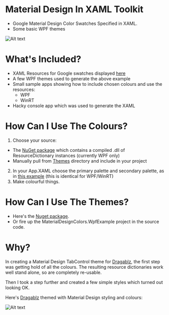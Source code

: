 # Material Design In XAML Toolkit

* Google Material Design Color Swatches Specified in XAML.
* Some basic WPF themes

![Alt text](https://dragablz.files.wordpress.com/2015/02/materialdesigndemo2.png "Material Design Themes")

# What's Included?

 * XAML Resources for Google swatches displayed [here](http://www.google.co.uk/design/spec/style/color.html#color-ui-color-application)
* A few WPF themes used to generate the above example 
* Small sample apps showing how to include chosen colours and use the resources:
   * WPF
   * WinRT
 * Hacky console app which was used to generate the XAML

# How Can I Use The Colours?

1. Choose your source:
 * The [NuGet package](https://www.nuget.org/packages/MaterialDesignColors/) which contains a compiled .dll of ResourceDictionary instances (currently WPF only)
 * Manually pull from [Themes](https://github.com/ButchersBoy/MaterialDesignColorsInXamlToolkit/tree/master/Themes) directory and include in your project
2. In your App.XAML choose the primary palette and secondary palette, as in [this example](https://github.com/ButchersBoy/MaterialDesignColorsInXamlToolkit/blob/master/MaterialDesignColors.UniversalExample/App.xaml) (this is identical for WPF/WinRT)
3. Make colourful things.
 
# How Can I Use The Themes?

* Here's the [Nuget package](https://www.nuget.org/packages/MaterialDesignThemes/).
* Or fire up the MaterialDesignColors.WpfExample project in the source code.

# Why?

In creating a Material Design TabControl theme for [Dragablz](https://github.com/ButchersBoy/Dragablz), the first step was getting hold of all the colours.  The resulting resource dictionaries work well stand alone, so are completely re-usable. 

Then I took a step further and created a few simple styles which turned out looking OK.

Here's [Dragablz](https://github.com/ButchersBoy/Dragablz) themed with Material Design styling and colours:

![Alt text](https://dragablz.files.wordpress.com/2015/02/materialdesigndemo1.gif "Material Design style")

